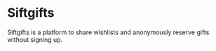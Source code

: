 # Siftgifts

Siftgifts is a platform to share wishlists and anonymously reserve gifts without signing up.